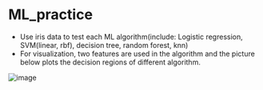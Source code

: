 # ML_practice
- Use iris data to test each ML algorithm(include: Logistic regression, SVM(linear, rbf), decision tree, random forest, knn)
- For visualization, two features are used in the algorithm and the picture below plots the decision regions of different algorithm.

![image](https://github.com/jhangshuoluoluo/ML_practice/blob/master/ML_practice.png)

